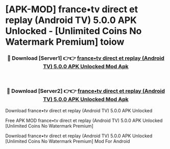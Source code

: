 # [APK-MOD] france•tv   direct et replay (Android TV) 5.0.0 APK Unlocked - [Unlimited Coins No Watermark Premium] toiow



<div align="center">
<h3>🔴 Download [Server1] 👉👉 <a href="https://momento.my/?title=france•tv___direct_et_replay_(Android_TV)_5.0.0_APK_Unlocked">france•tv   direct et replay (Android TV) 5.0.0 APK Unlocked Mod Apk</a></h3><br>

<h3>🔴 Download [Server2] 👉👉 <a href="https://momento.my/?title=france•tv___direct_et_replay_(Android_TV)_5.0.0_APK_Unlocked">france•tv   direct et replay (Android TV) 5.0.0 APK Unlocked Mod Apk</a></h3>
</div>



Download france•tv   direct et replay (Android TV) 5.0.0 APK Unlocked 

Free APK MOD france•tv   direct et replay (Android TV) 5.0.0 APK Unlocked [Unlimited Coins No Watermark Premium]

Download france•tv   direct et replay (Android TV) 5.0.0 APK Unlocked [Unlimited Coins No Watermark Premium] Mod For Android
